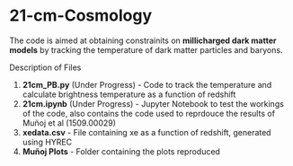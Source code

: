 # 21-cm-Cosmology

The code is aimed at obtaining constrainits on **millicharged dark matter models** by tracking the temperature of dark matter particles and baryons.

Description of Files

1. **21cm_PB.py** (Under Progress) - Code to track the temperature and calculate brightness temperature as a function of redshift
2. **21cm.ipynb** (Under Progress) - Jupyter Notebook to test the workings of the code, also contains the code used to reprdouce the results of Muñoj et al (1509.00029)
3. **xedata.csv** - File containing xe as a function of redshift, generated using HYREC
4. **Muñoj Plots** - Folder containing the plots reproduced
